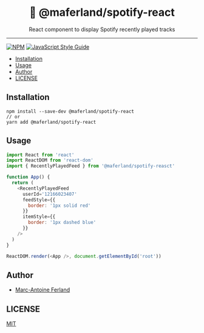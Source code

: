 <div align="center">
<h1>🤿 @maferland/spotify-react</h1>

<p>React component to display Spotify recently played tracks </p>
</div>

---

[![NPM](https://img.shields.io/npm/v/@maferland/spotify-react.svg)](https://www.npmjs.com/package/@maferland/spotify-react)
[![JavaScript Style Guide](https://img.shields.io/badge/code_style-standard-brightgreen.svg)](https://standardjs.com)

<!-- START doctoc generated TOC please keep comment here to allow auto update -->
<!-- DON'T EDIT THIS SECTION, INSTEAD RE-RUN doctoc TO UPDATE -->


- [Installation](#installation)
- [Usage](#usage)
- [Author](#author)
- [LICENSE](#license)

<!-- END doctoc generated TOC please keep comment here to allow auto update -->

## Installation

```
npm install --save-dev @maferland/spotify-react
// or
yarn add @maferland/spotify-react
```

## Usage

```js
import React from 'react'
import ReactDOM from 'react-dom'
import { RecentlyPlayedFeed } from '@maferland/spotify-reasct'

function App() {
  return (
    <RecentlyPlayedFeed
      userId='12166023407'
      feedStyle={{
        border: '1px solid red'
      }}
      itemStyle={{
        border: '1px dashed blue'
      }}
    />
  )
}

ReactDOM.render(<App />, document.getElementById('root'))
```

## Author

- [Marc-Antoine Ferland](https://maferland.com)

## LICENSE

[MIT](LICENSE)
